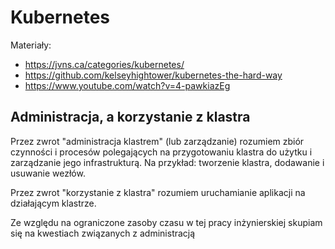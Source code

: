 # Kubernetes

Materiały:

- https://jvns.ca/categories/kubernetes/
- https://github.com/kelseyhightower/kubernetes-the-hard-way
- https://www.youtube.com/watch?v=4-pawkiazEg

## Administracja, a korzystanie z klastra

Przez zwrot "administracja klastrem" (lub zarządzanie) rozumiem zbiór czynności 
i procesów polegających na przygotowaniu klastra do użytku i zarządzanie jego 
infrastrukturą. Na przykład: tworzenie klastra, dodawanie i usuwanie wezłów.

Przez zwrot "korzystanie z klastra" rozumiem uruchamianie aplikacji na
działającym klastrze.

Ze względu na ograniczone zasoby czasu w tej pracy inżynierskiej skupiam się na
kwestiach związanych z administracją
